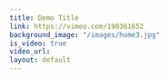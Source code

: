 ```yaml
---
title: Demo Title
link: https://vimeo.com/198361652
background_image: "/images/home3.jpg"
is_video: true
video_url: 
layout: default
---
```


